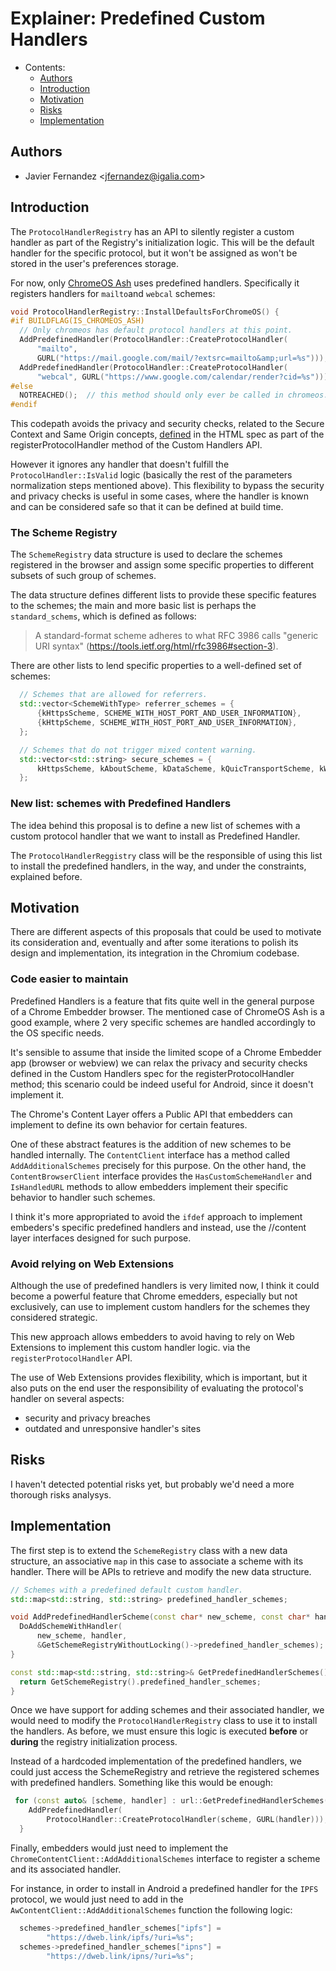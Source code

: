 # Explainer:  Predefined Custom Handlers

- Contents:
  - [Authors](#authors)
  - [Introduction](#introduction)
  - [Motivation](#motivation)
  - [Risks](#risks)
  - [Implementation](#implementation)

## Authors

* Javier Fernandez \<jfernandez@igalia.com>

## Introduction

The ```ProtocolHandlerRegistry``` has an API to silently register a custom handler as part of the Registry's initialization logic. This will be the default handler for the specific protocol, but it won't be assigned as won't be stored in the user's preferences storage. 

For now, only [ChromeOS Ash](https://chromium.googlesource.com/chromium/src.git/+/refs/heads/main/chromeos/README.md) uses predefined handlers. Specifically it registers handlers for ```mailto```and ```webcal``` schemes:

```cpp
void ProtocolHandlerRegistry::InstallDefaultsForChromeOS() {
#if BUILDFLAG(IS_CHROMEOS_ASH)
  // Only chromeos has default protocol handlers at this point.
  AddPredefinedHandler(ProtocolHandler::CreateProtocolHandler(
      "mailto",
      GURL("https://mail.google.com/mail/?extsrc=mailto&amp;url=%s")));
  AddPredefinedHandler(ProtocolHandler::CreateProtocolHandler(
      "webcal", GURL("https://www.google.com/calendar/render?cid=%s")));
#else
  NOTREACHED();  // this method should only ever be called in chromeos.
#endif
```

This codepath avoids the privacy and security checks, related to the Secure Context and Same Origin concepts, [defined](https://html.spec.whatwg.org/multipage/system-state.html#normalize-protocol-handler-parameters) in the HTML spec as part of the registerProtocolHandler method of the Custom Handlers API.

However it ignores any handler that doesn't fulfill the ```ProtocolHandler::IsValid``` logic (basically the rest of the parameters normalization steps mentioned above). This flexibility to bypass the security and privacy checks is useful in some cases, where the handler is known and can be considered safe so that it can be defined at build time.

### The Scheme Registry

The ```SchemeRegistry``` data structure is used to declare the schemes registered in the browser and assign some specific properties to different subsets of such group of schemes.

The data structure defines different lists to provide these specific features to the schemes; the main and more basic list is perhaps the ```standard_schems```, which is defined as follows:

> A standard-format scheme adheres to what RFC 3986 calls "generic URI syntax" (https://tools.ietf.org/html/rfc3986#section-3).

There are other lists to lend specific properties to a well-defined set of schemes:

```cpp
  // Schemes that are allowed for referrers.
  std::vector<SchemeWithType> referrer_schemes = {
      {kHttpsScheme, SCHEME_WITH_HOST_PORT_AND_USER_INFORMATION},
      {kHttpScheme, SCHEME_WITH_HOST_PORT_AND_USER_INFORMATION},
  };

  // Schemes that do not trigger mixed content warning.
  std::vector<std::string> secure_schemes = {
      kHttpsScheme, kAboutScheme, kDataScheme, kQuicTransportScheme, kWssScheme,
  };
```

### New list: schemes with Predefined Handlers

The idea behind this proposal is to define a new list of schemes with a custom protocol handler that we want to install as Predefined Handler.

The ```ProtocolHandlerReggistry``` class will be the responsible of using this list to install the predefined handlers, in the way, and under the constraints, explained before.


## Motivation

There are different aspects of this proposals that could be used to motivate its consideration and, eventually and after some iterations to polish its design and implementation, its integration in the Chromium codebase.

### Code easier to maintain

Predefined Handlers is a feature that fits quite well in the general purpose of a Chrome Embedder browser. The mentioned case of ChromeOS Ash is a good example, where 2 very specific schemes are handled accordingly to the OS specific needs.

It's sensible to assume that inside the limited scope of a Chrome Embedder app (browser or webview) we can relax the privacy and security checks defined in the Custom Handlers spec for the registerProtocolHandler method; this scenario could be indeed useful for Android, since it doesn't implement it.

The Chrome's Content Layer offers a Public API that embedders can implement to define its own behavior for certain features.

One of these abstract features is the addition of new schemes to be handled internally. The ```ContentClient``` interface has a method called ```AddAdditionalSchemes``` precisely for this purpose. On the other hand, the ```ContentBrowserClient``` interface provides the ```HasCustomSchemeHandler``` and ```IsHandledURL``` methods to allow embedders implement their specific behavior to handler such schemes.

I think it's more appropriated to avoid the ```ifdef``` approach to implement embeders's specific predefined handlers and instead, use the //content layer interfaces designed for such purpose.

### Avoid relying on Web Extensions

Although the use of predefined handlers is very limited now, I think it could become a powerful feature that Chrome emedders, especially but not exclusively, can use to implement custom handlers for the schemes they considered strategic. 

This new approach allows embedders to avoid having to rely on Web Extensions to implement this custom handler logic. via the ```registerProtocolHandler``` API.

The use of Web Extensions provides flexibility, which is important, but it also puts on the end user the responsibility of evaluating the protocol's handler on several aspects:

* security and privacy breaches
* outdated and unresponsive handler's sites


## Risks

I haven't detected potential risks yet, but probably we'd need a more thorough risks analysys. 

## Implementation

The first step is to extend the ```SchemeRegistry``` class with a new data structure, an associative ```map``` in this case to associate a scheme with its handler. There will be APIs to retrieve and modify the new data structure.

```cpp
// Schemes with a predefined default custom handler.
std::map<std::string, std::string> predefined_handler_schemes;

void AddPredefinedHandlerScheme(const char* new_scheme, const char* handler) {
  DoAddSchemeWithHandler(
      new_scheme, handler,
      &GetSchemeRegistryWithoutLocking()->predefined_handler_schemes);
}

const std::map<std::string, std::string>& GetPredefinedHandlerSchemes() {
  return GetSchemeRegistry().predefined_handler_schemes;
}
```

Once we have support for adding schemes and their associated handler, we would need to modify the ```ProtocolHandlerRegistry``` class to use it to install the handlers. As before, we must ensure this logic is executed **before** or **during** the registry initialization process.

Instead of a hardcoded implementation of the predefined handlers, we could just access the SchemeRegistry and retrieve the registered schemes with predefined handlers. Something like this would be enough:


```cpp
 for (const auto& [scheme, handler] : url::GetPredefinedHandlerSchemes()) {
    AddPredefinedHandler(
        ProtocolHandler::CreateProtocolHandler(scheme, GURL(handler)));
  }
```

Finally, embedders would just need to implement the ```ChromeContentClient::AddAdditionalSchemes``` interface to register a scheme and its associated handler.

For instance, in order to install in Android a predefined handler for the ```IPFS``` protocol, we would just need to add in the ```AwContentClient::AddAdditionalSchemes``` function the following logic:

```cpp
  schemes->predefined_handler_schemes["ipfs"] =
        "https://dweb.link/ipfs/?uri=%s";
  schemes->predefined_handler_schemes["ipns"] =
        "https://dweb.link/ipns/?uri=%s";
```


